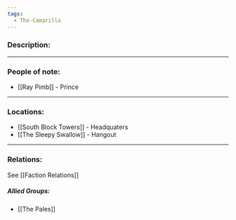 ```yaml
---
tags:
  - The-Camarilla
---
```

### Description:


---
### People of note:
* [[Ray Pimb]] - Prince

---
### Locations:
* [[South Block Towers]] - Headquaters
* [[The Sleepy Swallow]] - Hangout

---
### Relations:
See [[Faction Relations]]
##### Allied Groups:
* [[The Pales]]